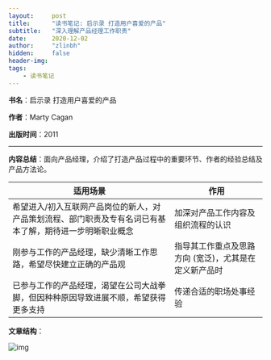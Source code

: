 ```yaml
---
layout:     post
title:      "读书笔记: 启示录 打造用户喜爱的产品"
subtitle:   "深入理解产品经理工作职责"
date:       2020-12-02
author:     "zlinbh"
hidden:		false
header-img: 
tags:
    - 读书笔记
---
```


**书名**：启示录 打造用户喜爱的产品

**作者**：Marty Cagan

**出版时间**：2011

***

**内容总结**：面向产品经理，介绍了打造产品过程中的重要环节、作者的经验总结及产品方法论。

| 适用场景                                                     | 作用                                                  |
| ------------------------------------------------------------ | ----------------------------------------------------- |
| 希望进入/初入互联网产品岗位的新人，对产品策划流程、部门职责及专有名词已有基本了解，期待进一步明晰职业概念 | 加深对产品工作内容及组织流程的认识                    |
| 刚参与工作的产品经理，缺少清晰工作思路，希望尽快建立正确的产品观 | 指导其工作重点及思路方向 (宽泛)，尤其是在定义新产品时 |
| 已参与工作的产品经理，渴望在公司大战拳脚，但因种种原因导致进展不顺，希望获得更多支持 | 传递合适的职场处事经验                                |

**文章结构**：

![img](https://img.imgdb.cn/item/6003e1583ffa7d37b372aadf.png)